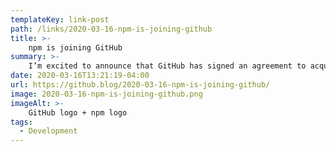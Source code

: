 ```yaml
---
templateKey: link-post
path: /links/2020-03-16-npm-is-joining-github
title: >-
    npm is joining GitHub
summary: >-
    I’m excited to announce that GitHub has signed an agreement to acquire npm. npm is a critical part of the JavaScript world. 
date: 2020-03-16T13:21:19-04:00
url: https://github.blog/2020-03-16-npm-is-joining-github/
image: 2020-03-16-npm-is-joining-github.png
imageAlt: >-
    GitHub logo + npm logo
tags:
  - Development
---
```


